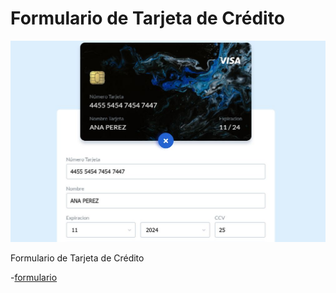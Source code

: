 # Formulario de Tarjeta de Crédito

![formulario ](./img/formulario.jpg)

Formulario de Tarjeta de Crédito

-[formulario ](https://jhonpe.github.io/formulario-tarjeta)